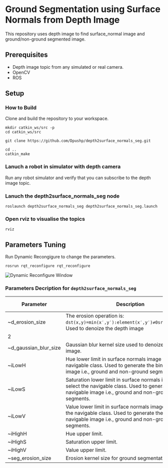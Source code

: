 # Ground Segmentation using Surface Normals from Depth Image 

This repository uses depth image to find surface_normal image and ground/non-ground segmented image. 

## Prerequisites
- Depth image topic from any simulated or real camera.
- OpenCV
- ROS

## Setup 
### How to Build
Clone and build the repository to your workspace. 
```
mkdir catkin_ws/src -p
cd catkin_ws/src
```
```
git clone https://github.com/Dpushp/depth2surface_normals_seg.git
```
```
cd ..
catkin_make
```

### Lanuch a robot in simulator with depth camera
Run any robot simulator and verify that you can subscribe to the depth image topic.

### Lanuch the depth2surface_normals_seg node
```
roslaunch depth2surface_normals_seg depth2surface_normals_seg.launch 
```
### Open rviz to visualise the topics
```
rviz
```

## Parameters Tuning
Run Dynamic Recongigure to change the parameters.
```
rosrun rqt_reconfigure rqt_reconfigure
```
![Dynamic Reconfigure Window](assets/rqt_params.jpg?raw=true)

### Parameters Decription for  `depth2surface_normals_seg`

| Parameter            | Description                                                                                                   |    Default Value  |
| -------------------- | ------------------------------------------------------------------------------------------------------------- | :---------------: |
| ~d_erosion_size      | The erosion operation is: `dst(x,y)=min(x′,y′):element(x′,y′)≠0src(x+x′,y+y′)`. Used to denoize the depth image
| 2 |
| ~d_gaussian_blur_size    | Gaussian blur kernel size used to denoize the depth image.                                    |        11        |
| ~iLowH    | Hue lower limit in surface normals image to select the  navigable class. Used to generate the binary navigable image i.e., ground and non-ground segments.                                       |        30        |
| ~iLowS  | Saturation lower limit in surface normals image to select the  navigable class. Used to generate the binary navigable image i.e., ground and non-ground segments.      |        150        |
| ~iLowV  | Value lower limit in surface normals image to select the  navigable class. Used to generate the binary navigable image i.e., ground and non-ground segments.      |        60        |
| ~iHighH  | Hue upper limit.      |        110        |
| ~iHighS  | Saturation upper limit.      |        255        |
| ~iHighV  | Value upper limit.      |        255        |
| ~seg_erosion_size  | Erosion kernel size for ground segmentation.      |        5        |

